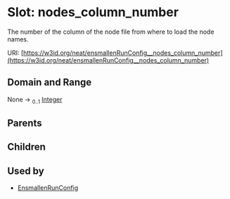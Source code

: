 
# Slot: nodes_column_number


The number of the column of the node file from where to load the node names.

URI: [https://w3id.org/neat/ensmallenRunConfig__nodes_column_number](https://w3id.org/neat/ensmallenRunConfig__nodes_column_number)


## Domain and Range

None &#8594;  <sub>0..1</sub> [Integer](types/Integer.md)

## Parents


## Children


## Used by

 * [EnsmallenRunConfig](EnsmallenRunConfig.md)
